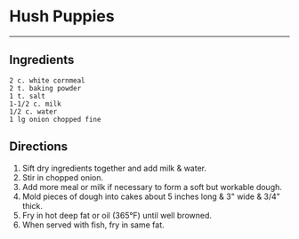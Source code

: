 # Hush Puppies
<HR>

## Ingredients
```
2 c. white cornmeal
2 t. baking powder
1 t. salt
1-1/2 c. milk
1/2 c. water
1 lg onion chopped fine
```
  
## Directions
1. Sift dry ingredients together and add milk & water.
2. Stir in chopped onion.
3. Add more meal or milk if necessary to form a soft but workable dough.
4. Mold pieces of dough into cakes about 5 inches long & 3" wide & 3/4" thick.
5. Fry in hot deep fat or oil (365°F) until well browned.
6. When served with fish, fry in same fat.